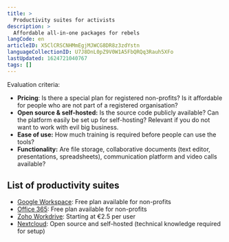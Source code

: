 ```yaml
---
title: >
  Productivity suites for activists
description: >
  Affordable all-in-one packages for rebels
langCode: en
articleID: X5ClCRSCNHMmEgjMJWCG8DR8z3zdYstn
languageCollectionID: U7J8DnL0pZ9V0W1A5FbQRQq3Rauh5XFo
lastUpdated: 1624721040767
tags: []
---
```


Evaluation criteria:

-   **Pricing**: Is there a special plan for registered non-profits? Is it affordable for people who are not part of a registered organisation?
-   **Open source & self-hosted:** Is the source code publicly available? Can the platform easily be set up for self-hosting? Relevant if you do not want to work with evil big business.
-   **Ease of use:** How much training is required before people can use the tools?
-   **Functionality:** Are file storage, collaborative documents (text editor, presentations, spreadsheets), communication platform and video calls available?

## List of productivity suites

-   [Google Workspace](https://www.google.com/nonprofits/offerings/workspace/): Free plan available for non-profits
-   [Office 365](https://www.microsoft.com/en-us/microsoft-365/nonprofit/office-365-nonprofit): Free plan available for non-profits
-   [Zoho Workdrive](https://www.zoho.com/workdrive/): Starting at €2.5 per user
-   [Nextcloud](https://nextcloud.com): Open source and self-hosted (technical knowledge required for setup)